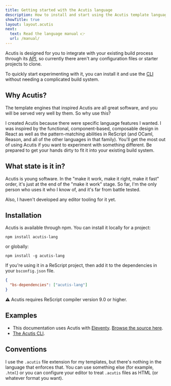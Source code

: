 ```yaml
---
title: Getting started with the Acutis language
description: How to install and start using the Acutis template language.
showTitle: true
layout: layout.acutis
next: 
  text: Read the language manual 👉
  url: /manual/
---
```


Acutis is designed for you to integrate with your existing build process
through its [API], so currently there aren't any configuration files or
starter projects to clone.

To quickly start experimenting with it, you can install it and use the [CLI]
without needing a complicated build system.

## Why Acutis?

The template engines that inspired Acutis are all great software, and you
will be served very well by them. So why use this?

I created Acutis because there were specific language features I wanted. I
was inspired by the functional, component-based, composable design in React
as well as the pattern-matching abilities in ReScript (and OCaml, Reason, and
all of the other languages in that family). You'll get the most out of using
Acutis if you want to experiment with something different. Be prepared to get
your hands dirty to fit it into your existing build system.

## What state is it in?

Acutis is young software. In the "make it work, make it right, make it fast"
order, it's just at the end of the "make it work" stage. So far, I'm the only
person who uses it who I know of, and it's far from battle tested.

Also, I haven't developed any editor tooling for it yet.

## Installation

Acutis is available through npm. You can install it locally for a project:

```shell
npm install acutis-lang
```

or globally:

```shell
npm install -g acutis-lang
```

If you're using it in a ReScript project, then add it to the dependencies in
your `bsconfig.json` file.

```json
{
  "bs-dependencies": ["acutis-lang"]
}
```

⚠️ Acutis requires ReScript compiler version 9.0 or higher.

## Examples

- This documentation uses Acutis with [Eleventy]. [Browse the source here][1].
- [The Acutis CLI][2].

## Conventions

I use the `.acutis` file extension for my templates, but there's nothing in
the language that enforces that. You can use something else (for example,
`.html`) or you can configure your editor to treat `.acutis` files as HTML
(or whatever format you want).

[1]: https://github.com/johnridesabike/acutis/tree/master/docs
[2]: https://github.com/johnridesabike/acutis/blob/master/cli
[API]: ../api/
[CLI]: ../api/#acutis-command-line-interface-(cli)
[Eleventy]: https://www.11ty.dev/
[license]: ../license/